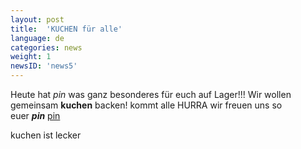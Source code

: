 ```yaml
---
layout: post
title:  'KUCHEN für alle'
language: de
categories: news
weight: 1
newsID: 'news5'
---
```


Heute hat *pin* was ganz besonderes für euch auf Lager!!! Wir wollen gemeinsam **kuchen** backen! kommt alle HURRA wir freuen uns so  
euer ***pin*** [pin](http://pin.or.at)

kuchen ist lecker
